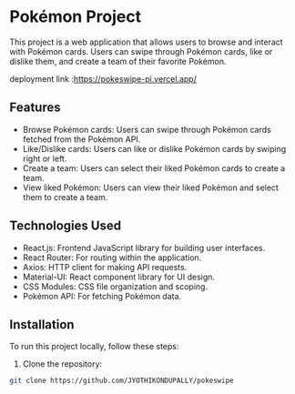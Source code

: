 # Pokémon Project

This project is a web application that allows users to browse and interact with Pokémon cards. Users can swipe through Pokémon cards, like or dislike them, and create a team of their favorite Pokémon.

deployment link :https://pokeswipe-pi.vercel.app/
## Features

- Browse Pokémon cards: Users can swipe through Pokémon cards fetched from the Pokémon API.
- Like/Dislike cards: Users can like or dislike Pokémon cards by swiping right or left.
- Create a team: Users can select their liked Pokémon cards to create a team.
- View liked Pokémon: Users can view their liked Pokémon and select them to create a team.

## Technologies Used

- React.js: Frontend JavaScript library for building user interfaces.
- React Router: For routing within the application.
- Axios: HTTP client for making API requests.
- Material-UI: React component library for UI design.
- CSS Modules: CSS file organization and scoping.
- Pokémon API: For fetching Pokémon data.

## Installation

To run this project locally, follow these steps:

1. Clone the repository:

```bash
git clone https://github.com/JYOTHIKONDUPALLY/pokeswipe
